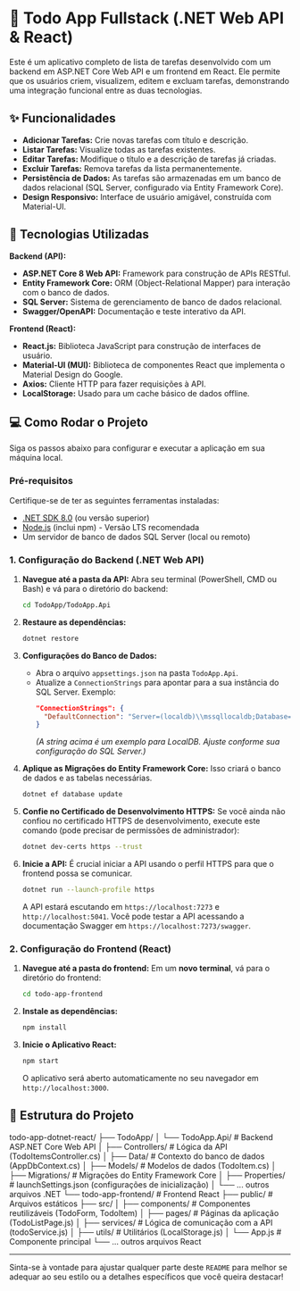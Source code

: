 # 📝 Todo App Fullstack (.NET Web API & React)

Este é um aplicativo completo de lista de tarefas desenvolvido com um backend em ASP.NET Core Web API e um frontend em React. Ele permite que os usuários criem, visualizem, editem e excluam tarefas, demonstrando uma integração funcional entre as duas tecnologias.

## ✨ Funcionalidades

* **Adicionar Tarefas:** Crie novas tarefas com título e descrição.
* **Listar Tarefas:** Visualize todas as tarefas existentes.
* **Editar Tarefas:** Modifique o título e a descrição de tarefas já criadas.
* **Excluir Tarefas:** Remova tarefas da lista permanentemente.
* **Persistência de Dados:** As tarefas são armazenadas em um banco de dados relacional (SQL Server, configurado via Entity Framework Core).
* **Design Responsivo:** Interface de usuário amigável, construída com Material-UI.

## 🚀 Tecnologias Utilizadas

**Backend (API):**

* **ASP.NET Core 8 Web API:** Framework para construção de APIs RESTful.
* **Entity Framework Core:** ORM (Object-Relational Mapper) para interação com o banco de dados.
* **SQL Server:** Sistema de gerenciamento de banco de dados relacional.
* **Swagger/OpenAPI:** Documentação e teste interativo da API.

**Frontend (React):**

* **React.js:** Biblioteca JavaScript para construção de interfaces de usuário.
* **Material-UI (MUI):** Biblioteca de componentes React que implementa o Material Design do Google.
* **Axios:** Cliente HTTP para fazer requisições à API.
* **LocalStorage:** Usado para um cache básico de dados offline.

## 💻 Como Rodar o Projeto

Siga os passos abaixo para configurar e executar a aplicação em sua máquina local.

### Pré-requisitos

Certifique-se de ter as seguintes ferramentas instaladas:

* [.NET SDK 8.0](https://dotnet.microsoft.com/download/dotnet/8.0) (ou versão superior)
* [Node.js](https://nodejs.org/en/download/) (inclui npm) - Versão LTS recomendada
* Um servidor de banco de dados SQL Server (local ou remoto)

### 1. Configuração do Backend (.NET Web API)

1.  **Navegue até a pasta da API:**
    Abra seu terminal (PowerShell, CMD ou Bash) e vá para o diretório do backend:
    ```bash
    cd TodoApp/TodoApp.Api
    ```

2.  **Restaure as dependências:**
    ```bash
    dotnet restore
    ```

3.  **Configurações do Banco de Dados:**
    * Abra o arquivo `appsettings.json` na pasta `TodoApp.Api`.
    * Atualize a `ConnectionStrings` para apontar para a sua instância do SQL Server. Exemplo:
        ```json
        "ConnectionStrings": {
          "DefaultConnection": "Server=(localdb)\\mssqllocaldb;Database=TodoDb;Trusted_Connection=True;MultipleActiveResultSets=true"
        }
        ```
        *(A string acima é um exemplo para LocalDB. Ajuste conforme sua configuração do SQL Server.)*

4.  **Aplique as Migrações do Entity Framework Core:**
    Isso criará o banco de dados e as tabelas necessárias.
    ```bash
    dotnet ef database update
    ```

5.  **Confie no Certificado de Desenvolvimento HTTPS:**
    Se você ainda não confiou no certificado HTTPS de desenvolvimento, execute este comando (pode precisar de permissões de administrador):
    ```bash
    dotnet dev-certs https --trust
    ```

6.  **Inicie a API:**
    É crucial iniciar a API usando o perfil HTTPS para que o frontend possa se comunicar.
    ```bash
    dotnet run --launch-profile https
    ```
    A API estará escutando em `https://localhost:7273` e `http://localhost:5041`. Você pode testar a API acessando a documentação Swagger em `https://localhost:7273/swagger`.

### 2. Configuração do Frontend (React)

1.  **Navegue até a pasta do frontend:**
    Em um **novo terminal**, vá para o diretório do frontend:
    ```bash
    cd todo-app-frontend
    ```

2.  **Instale as dependências:**
    ```bash
    npm install
    ```

3.  **Inicie o Aplicativo React:**
    ```bash
    npm start
    ```
    O aplicativo será aberto automaticamente no seu navegador em `http://localhost:3000`.

## 📂 Estrutura do Projeto

todo-app-dotnet-react/
├── TodoApp/
│   └── TodoApp.Api/             # Backend ASP.NET Core Web API
│       ├── Controllers/         # Lógica da API (TodoItemsController.cs)
│       ├── Data/                # Contexto do banco de dados (AppDbContext.cs)
│       ├── Models/              # Modelos de dados (TodoItem.cs)
│       ├── Migrations/          # Migrações do Entity Framework Core
│       ├── Properties/          # launchSettings.json (configurações de inicialização)
│       └── ... outros arquivos .NET
└── todo-app-frontend/         # Frontend React
├── public/                  # Arquivos estáticos
├── src/
│   ├── components/          # Componentes reutilizáveis (TodoForm, TodoItem)
│   ├── pages/               # Páginas da aplicação (TodoListPage.js)
│   ├── services/            # Lógica de comunicação com a API (todoService.js)
│   ├── utils/               # Utilitários (LocalStorage.js)
│   └── App.js               # Componente principal
└── ... outros arquivos React

---

Sinta-se à vontade para ajustar qualquer parte deste `README` para melhor se adequar ao seu estilo ou a detalhes específicos que você queira destacar!



